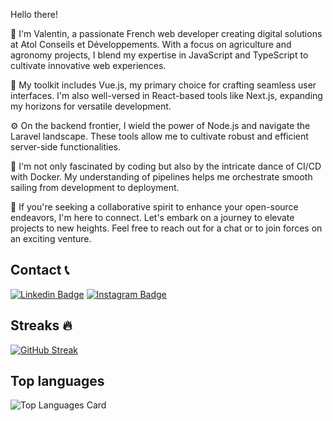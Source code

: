 Hello there! 

👋 I'm Valentin, a passionate French web developer creating digital solutions at Atol Conseils et Développements. With a focus on agriculture and agronomy projects, I blend my expertise in JavaScript and TypeScript to cultivate innovative web experiences.

🌱 My toolkit includes Vue.js, my primary choice for crafting seamless user interfaces. I'm also well-versed in React-based tools like Next.js, expanding my horizons for versatile development.

⚙️ On the backend frontier, I wield the power of Node.js and navigate the Laravel landscape. These tools allow me to cultivate robust and efficient server-side functionalities.

🐳 I'm not only fascinated by coding but also by the intricate dance of CI/CD with Docker. My understanding of pipelines helps me orchestrate smooth sailing from development to deployment.

🚀 If you're seeking a collaborative spirit to enhance your open-source endeavors, I'm here to connect. Let's embark on a journey to elevate projects to new heights. Feel free to reach out for a chat or to join forces on an exciting venture.

## Contact 📞
[![Linkedin Badge](https://img.shields.io/badge/LinkedIn-0077B5?style=for-the-badge&logo=linkedin&logoColor=white)](https://www.linkedin.com/in/valentin-marguerie/)
[![Instagram Badge](https://img.shields.io/badge/Instagram-E4405F?style=for-the-badge&logo=instagram&logoColor=white)](https://www.instagram.com/valentin_marguerie/)
	
## Streaks 🔥
[![GitHub Streak](https://github-readme-streak-stats.herokuapp.com/?user=valentinm27&theme=calm)](https://git.io/streak-stats)

## Top languages
![Top Languages Card](https://github-readme-stats.vercel.app/api/top-langs/?username=valentinm27&layout=compact&count_private=true&theme=calm&hide=css,SCSS,HTML,Blade,Java,Dart,C%23)
